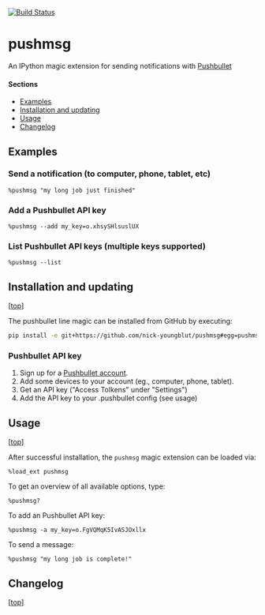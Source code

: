 [![Build Status](https://travis-ci.org/nick-youngblut/pushnote.svg?branch=master)](https://travis-ci.org/nick-youngblut/pushnote)

pushmsg
========

An IPython magic extension for sending notifications with [Pushbullet](https://www.pushbullet.com/)

#### Sections

- [Examples](#examples)
- [Installation and updating](#installation-and-updating)
- [Usage](#usage)
- [Changelog](#changelog)


## Examples

### Send a notification (to computer, phone, tablet, etc)

`%pushmsg "my long job just finished"`

### Add a Pushbullet API key

`%pushmsg --add my_key=o.xhsySHlsuslUX`

### List Pushbullet API keys (multiple keys supported)

`%pushmsg --list`



## Installation and updating

[[top](#sections)]

The pushbullet line magic can be installed from GitHub by executing:

```bash
pip install -e git+https://github.com/nick-youngblut/pushmsg#egg=pushmsg
```

### Pushbullet API key

1. Sign up for a [Pushbullet account](https://www.pushbullet.com/).
1. Add some devices to your account (eg., computer, phone, tablet).
1. Get an API key ("Access Tolkens" under "Settings")
1. Add the API key to your .pushbullet config (see usage)

## Usage

[[top](#sections)]

After successful installation, the `pushmsg` magic extension can be loaded via:

`%load_ext pushmsg`

To get an overview of all available options, type:

`%pushmsg?`

To add an Pushbullet API key:

`%pushmsg -a my_key=o.FgVQMqK5IvASJOxllx`

To send a message:

`%pushmsg "my long job is complete!"`


## Changelog

[[top](#sections)]
